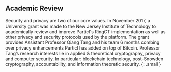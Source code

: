 ## Academic Review

Security and privacy are two of our core values. In November 2017, a University grant was made to the New Jersey Institute of Technology to academically review and improve Particl's RingCT implementation as well as other privacy and security protocols used by the platform. The grant provides Assistant Professor Qiang Tang and his team 6 months combing over privacy enhancements Particl has added on top of Bitcoin. Professor Tang’s research interests lie in applied & theoretical cryptography, privacy and computer security. In particular: blockchain technology, post-Snowden cryptography, accountability, and information theoretic security.
{: .small }